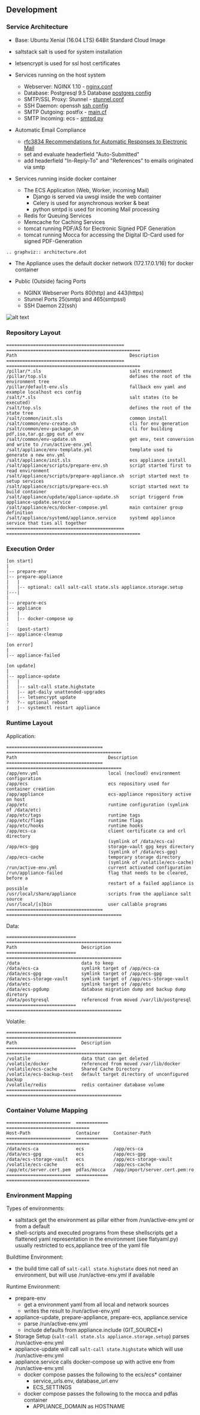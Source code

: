 ## Development

### Service Architecture

+ Base: Ubuntu Xenial (16.04 LTS) 64Bit Standard Cloud Image
+ saltstack salt is used for system installation
+ letsencrypt is used for ssl host certificates

+ Services running on the host system
    + Webserver: NGINX 1.10 - [nginx.conf](https://github.com/ecs-org/ecs-appliance/blob/master/salt/appliance/nginx/nginx.conf)
    + Database: Postgresql 9.5 Database [postgres config](https://github.com/ecs-org/ecs-appliance/tree/master/salt/appliance/postgresql)
    + SMTP/SSL Proxy: Stunnel - [stunnel.conf](https://github.com/ecs-org/ecs-appliance/blob/master/salt/appliance/stunnel/stunnel.conf)
    + SSH Daemon: openssh [ssh config](https://github.com/ecs-org/ecs-appliance/tree/master/salt/ssh)
    + SMTP Outgoing: postfix - [main.cf](https://github.com/ecs-org/ecs-appliance/blob/master/salt/appliance/postfix/main.cf)
    + SMTP Incoming: ecs - [smtpd.py](https://github.com/ecs-org/ecs/blob/master/ecs/communication/smtpd.py)

+ Automatic Email Compliance
    + [rfc3834 Recommendations for Automatic Responses to Electronic Mail](https://tools.ietf.org/html/rfc3834)
    + set and evaluate headerfield "Auto-Submitted"
    + add headerfield "In-Reply-To" and "References" to emails originated via smtp

+ Services running inside docker container
    + The ECS Application (Web, Worker, incoming Mail) 
        + Django is served via uwsgi inside the web container
        + Celery is used for asynchronous worker & beat
        + python smtpd is used for incoming Mail processing
    + Redis for Queuing Services
    + Memcache for Caching Services
    + tomcat running PDF/AS for Electronic Signed PDF Generation
    + tomcat running Mocca for accessing the Digital ID-Card used for signed PDF-Generation


```eval_rst
.. graphviz:: architecture.dot

```

+ The Appliance uses the default docker network (172.17.0.1/16) for docker container

+ Public (Outside) facing Ports
    + NGINX Webserver Ports 80(http) and 443(https)
    + Stunnel Ports 25(smtp) and 465(smtpssl)
    + SSH Daemon 22(ssh)

![alt text](network.svg.png "Appliance Network Layout")


### Repository Layout

```eval_rst
============================================  ==================================================
Path                                          Description
============================================  ==================================================
/pillar/*.sls                                 salt environment
/pillar/top.sls                               defines the root of the environment tree
/pillar/default-env.sls                       fallback env yaml and example localhost ecs config
/salt/*.sls                                   salt states (to be executed)
/salt/top.sls                                 defines the root of the state tree
/salt/common/init.sls                         common install
/salt/common/env-create.sh                    cli for env generation
/salt/common/env-package.sh                   cli for building pdf,iso,tar.gz.gpg out of env
/salt/common/env-update.sh                    get env, test conversion and write to /run/active-env.yml
/salt/appliance/env-template.yml              template used to generate a new env.yml
/salt/appliance/init.sls                      ecs appliance install
/salt/appliance/scripts/prepare-env.sh        script started first to read environment
/salt/appliance/scripts/prepare-appliance.sh  script started next to setup services
/salt/appliance/scripts/prepare-ecs.sh        script started next to build container
/salt/appliance/update/appliance-update.sh    script triggerd from appliance-update.service
/salt/appliance/ecs/docker-compose.yml        main container group definition
/salt/appliance/systemd/appliance.service     systemd appliance service that ties all together
============================================  ==================================================
```

### Execution Order

```
[on start]
|
|-- prepare-env
|-- prepare-appliance
|   |
|   |-- optional: call salt-call state.sls appliance.storage.setup
|---|
|
|-- prepare-ecs
|-- appliance
|   |
|   |-- docker-compose up
:
:   (post-start)
|-- appliance-cleanup

[on error]
|
|-- appliance-failed

[on update]
|
|-- appliance-update
|   |
|   |-- salt-call state.highstate
|   |-- apt-daily unattended-upgrades
|   |-- letsencrypt update
?   ?-- optional reboot
|   |-- systemctl restart appliance
```

### Runtime Layout

Application:

```eval_rst
====================================  ===========================================
Path                                  Description
====================================  ===========================================
/app/env.yml                          local (nocloud) environment configuration
/app/ecs                              ecs repository used for container creation
/app/appliance                        ecs-appliance repository active on host
/app/etc                              runtime configuration (symlink of /data/etc)
/app/etc/tags                         runtime tags
/app/etc/flags                        runtime flags
/app/etc/hooks                        runtime hooks
/app/ecs-ca                           client certificate ca and crl directory
                                      (symlink of /data/ecs-ca)
/app/ecs-gpg                          storage-vault gpg keys directory
                                      (symlink of /data/ecs-gpg)
/app/ecs-cache                        temporary storage directory
                                      (symlink of /volatile/ecs-cache)  
/run/active-env.yml                   current activated configuration
/run/appliance-failed                 flag that needs to be cleared, before a 
                                      restart of a failed appliance is possible
/usr/local/share/appliance            scripts from the appliance salt source
/usr/local/[s]bin                     user callable programs
====================================  ===========================================
```

Data:

```eval_rst
==========================  ===========================================
Path                        Description
==========================  ===========================================
/data                       data to keep
/data/ecs-ca                symlink target of /app/ecs-ca
/data/ecs-gpg               symlink target of /app/ecs-gpg
/data/ecs-storage-vault     symlink target of /app/ecs-storage-vault
/data/etc                   symlink target of /app/etc
/data/ecs-pgdump            database migration dump and backup dump diretory
/data/postgresql            referenced from moved /var/lib/postgresql
==========================  ===========================================
```

Volatile:

```eval_rst
==========================  ===========================================
Path                        Description
==========================  ===========================================
/volatile                   data that can get deleted
/volatile/docker            referenced from moved /var/lib/docker
/volatile/ecs-cache         Shared Cache Directory
/volatile/ecs-backup-test   default target directory of unconfigured backup
/volatile/redis             redis container database volume
==========================  ===========================================
```

### Container Volume Mapping

```eval_rst
========================  ============  ===============================
Host-Path                 Container     Container-Path
========================  ============  ===============================
/data/ecs-ca              ecs           /app/ecs-ca
/data/ecs-gpg             ecs           /app/ecs-gpg
/data/ecs-storage-vault   ecs           /app/ecs-storage-vault
/volatile/ecs-cache       ecs           /app/ecs-cache
/app/etc/server.cert.pem  pdfas/mocca   /app/import/server.cert.pem:ro
========================  ============  ===============================
```

### Environment Mapping

Types of environments:
+ saltstack get the environment as pillar either from /run/active-env.yml or from a default
+ shell-scripts and executed programs from these shellscripts get a flattened yaml representation in the environment (see flatyaml.py) usually restricted to ecs,appliance tree of the yaml file

Buildtime Environment:
+ the build time call of `salt-call state.highstate` does not need an environment,
but will use /run/active-env.yml if available

Runtime Environment:
+ prepare-env
    + get a environment yaml from all local and network sources
    + writes the result to /run/active-env.yml
+ appliance-update, prepare-appliance, prepare-ecs, appliance.service
    + parse /run/active-env.yml
    + include defaults from appliance.include (GIT_SOURCE*)
+ Storage Setup (`salt-call state.sls appliance.storage.setup`) parses /run/active-env.yml
+ appliance-update will call `salt-call state.highstate` which will use /run/active-env.yml
+ appliance.service calls docker-compose up with active env from /run/active-env.yml
    + docker compose passes the following to the ecs/ecs* container
        + service_urls.env, database_url.env
        + ECS_SETTINGS
    + docker compose passes the following to the mocca and pdfas container
        + APPLIANCE_DOMAIN as HOSTNAME
